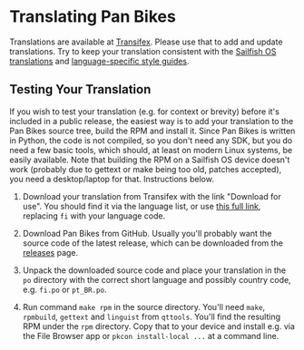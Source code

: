 Translating Pan Bikes
=====================

Translations are available at [Transifex][1]. Please use that to add and
update translations. Try to keep your translation consistent with the
[Sailfish OS translations][2] and [language-specific style guides][3].

[1]: https://www.transifex.com/otsaloma/pan-bikes/
[2]: https://sailfishos.org/wiki/Translate_the_OS
[3]: https://sailfishos.org/wiki/Translate_the_OS#Style

## Testing Your Translation

If you wish to test your translation (e.g. for context or brevity)
before it's included in a public release, the easiest way is to add your
translation to the Pan Bikes source tree, build the RPM and install it.
Since Pan Bikes is written in Python, the code is not compiled, so you
don't need any SDK, but you do need a few basic tools, which should, at
least on modern Linux systems, be easily available. Note that building
the RPM on a Sailfish OS device doesn't work (probably due to gettext or
make being too old, patches accepted), you need a desktop/laptop for
that. Instructions below.

1. Download your translation from Transifex with the link "Download for
   use". You should find it via the language list, or
   use [this full link][dl-po], replacing `fi` with your language code.

1. Download Pan Bikes from GitHub. Usually you'll probably want the
   source code of the latest release, which can be downloaded from
   the [releases][releases] page.

1. Unpack the downloaded source code and place your translation in the
   `po` directory with the correct short language and possibly country
   code, e.g. `fi.po` or `pt_BR.po`.

1. Run command `make rpm` in the source directory. You'll need `make`,
   `rpmbuild`, `gettext` and `linguist` from `qttools`. You'll find the
   resulting RPM under the `rpm` directory. Copy that to your device and
   install e.g. via the File Browser app or `pkcon install-local ...` at
   a command line.

[dl-po]: https://www.transifex.com/otsaloma/pan-bikes/pan-bikespot/fi/download/for_use/
[releases]: https://github.com/otsaloma/pan-bikes/releases
